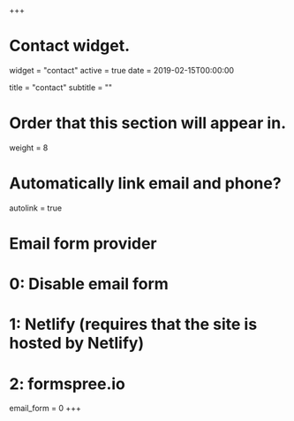 +++
# Contact widget.
widget = "contact"
active = true
date = 2019-02-15T00:00:00

title = "contact"
subtitle = ""

# Order that this section will appear in.
weight = 8

# Automatically link email and phone?
autolink = true

# Email form provider
#   0: Disable email form
#   1: Netlify (requires that the site is hosted by Netlify)
#   2: formspree.io
email_form = 0
+++
